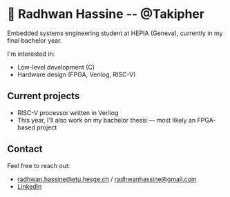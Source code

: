 # 📜 Radhwan Hassine -- @Takipher

Embedded systems engineering student at HEPIA (Geneva), currently in my final bachelor year.

I'm interested in:
- Low-level development (C)
- Hardware design (FPGA, Verilog, RISC-V)

## Current projects
- RISC-V processor written in Verilog
- This year, I'll also work on my bachelor thesis — most likely an FPGA-based project

## Contact
Feel free to reach out:
- radhwan.hassine@etu.hesge.ch / radhwanhassine@gmail.com
- [LinkedIn](https://www.linkedin.com/in/radhwan-hassine-ab173b197/)
